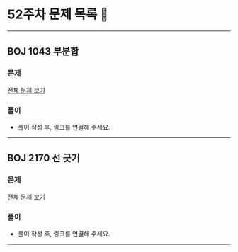 # 52주차 문제 목록 📝
___
## BOJ 1043 부분합
### 문제
[전체 문제 보기](https://www.acmicpc.net/problem/1806)

### 풀이
- 풀이 작성 후, 링크를 연결해 주세요.
___

## BOJ 2170 선 긋기
### 문제
[전체 문제 보기](https://www.acmicpc.net/problem/2170)

### 풀이
- 풀이 작성 후, 링크를 연결해 주세요.
___
